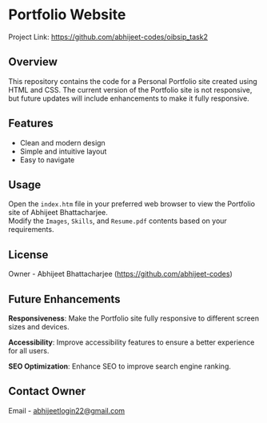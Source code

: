 # Portfolio Website

Project Link: https://github.com/abhijeet-codes/oibsip_task2



## Overview

This repository contains the code for a Personal Portfolio site created using HTML and CSS. The current version of the Portfolio site is not responsive, but future updates will include enhancements to make it fully responsive.



## Features

- Clean and modern design
- Simple and intuitive layout
- Easy to navigate  




## Usage

Open the `index.htm` file in your preferred web browser to view the Portfolio site of Abhijeet Bhattacharjee.   
Modify the `Images`, `Skills`, and `Resume.pdf` contents based on your requirements. 



## License

Owner - Abhijeet Bhattacharjee (https://github.com/abhijeet-codes)



## Future Enhancements

**Responsiveness**: Make the Portfolio site fully responsive to different screen sizes and devices.  

**Accessibility**: Improve accessibility features to ensure a better experience for all users.  

**SEO Optimization**: Enhance SEO to improve search engine ranking.  



## Contact Owner

Email - abhijeetlogin22@gmail.com
